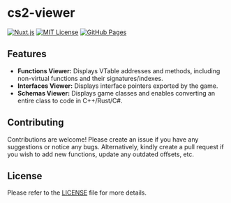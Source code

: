 # cs2-viewer

[![Nuxt.js](https://img.shields.io/badge/Nuxt.js-3.6-green.svg)](https://nuxtjs.org/)
[![MIT License](https://img.shields.io/badge/License-MIT-yellow.svg)](./LICENSE)
[![GitHub Pages](https://img.shields.io/badge/GitHub%20Pages-deployed-blue)](https://a2x.github.io/cs2-viewer/)

## Features
- **Functions Viewer:** Displays VTable addresses and methods, including non-virtual functions and their signatures/indexes.
- **Interfaces Viewer:** Displays interface pointers exported by the game.
- **Schemas Viewer:** Displays game classes and enables converting an entire class to code in C++/Rust/C#.

## Contributing
Contributions are welcome! Please create an issue if you have any suggestions or notice any bugs. Alternatively, kindly create a pull request if you wish to add new functions, update any outdated offsets, etc.

## License
Please refer to the [LICENSE](./LICENSE) file for more details.